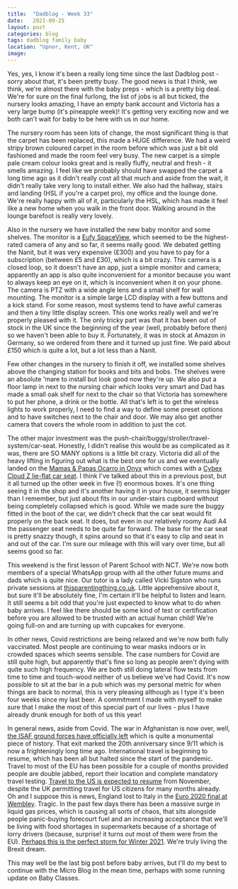 ```yaml
---
title:  "Dadblog - Week 33"
date:   2021-09-25
layout: post
categories: blog
tags: dadblog family baby
location: "Upnor, Kent, UK"
image:
---
```


Yes, yes, I know it's been a really long time since the last Dadblog post - sorry about that, it's been pretty busy. The good news is that I think, we think, we're almost there with the baby preps - which is a pretty big deal. We're for sure on the final furlong, the list of jobs is all but ticked, the nursery looks amazing, I have an empty bank account and Victoria has a very large bump (it's pineapple week)! It's getting very exciting now and we both can't wait for baby to be here with us in our home.

The nursery room has seen lots of change, the most significant thing is that the carpet has been replaced, this made a HUGE difference. We had a weird stripy brown coloured carpet in the room before which was just a bit old fashioned and made the room feel very busy. The new carpet is a simple pale cream colour looks great and is really fluffy, neutral and fresh - it smells amazing. I feel like we probably should have swapped the carpet a long time ago as it didn't really cost all that much and aside from the wait, it didn't really take very long to install either. We also had the hallway, stairs and landing (HSL if you're a carpet pro), my office and the lounge done. We're really happy with all of it, particularly the HSL, which has made it feel like a new home when you walk in the front door. Walking around in the lounge barefoot is really very lovely.

Also in the nursery we have installed the new baby monitor and some shelves. The monitor is a [Eufy SpaceView](https://uk.eufylife.com/products/t8300), which seemed to be the highest-rated camera of any and so far, it seems really good. We debated getting the Nanit, but it was very expensive (£300) and you have to pay for a subscription (between £5 and £30), which is a bit crazy. This camera is a closed loop, so it doesn't have an app, just a simple monitor and camera; apparently an app is also quite inconvenient for a monitor because you want to always keep an eye on it, which is inconvenient when it on your phone. The camera is PTZ with a wide angle lens and a small shelf for wall mounting. The monitor is a simple large LCD display with a few buttons and a kick stand. For some reason, most systems tend to have awful cameras and then a tiny little display screen. This one works really well and we're properly pleased with it. The only tricky part was that it has been out of stock in the UK since the beginning of the year (well, probably before then) so we haven't been able to buy it. Fortunately, it was in stock at Amazon in Germany, so we ordered from there and it turned up just fine. We paid about £150 which is quite a lot, but a lot less than a Nanit.

Few other changes in the nursery to finish it off, we installed some shelves above the changing station for books and bits and bobs. The shelves were an absolute 'mare to install but look good now they're up. We also put a floor lamp in next to the nursing chair which looks very smart and Dad has made a small oak shelf for next to the chair so that Victoria has somewhere to put her phone, a drink or the bottle. All that's left is to get the wireless lights to work properly, I need to find a way to define some preset options and to have switches next to the chair and door. We may also get another camera that covers the whole room in addition to just the cot.

The other major investment was the push-chair/buggy/stroller/travel-system/car-seat. Honestly, I didn't realise this would be as complicated as it was, there are SO MANY options is a little bit crazy. Victoria did all of the heavy lifting in figuring out what is the best one for us and we eventually landed on the [Mamas & Papas Ocarro in Onyx](https://www.mamasandpapas.com/products/ocarro-onyx-comp-10pc-cloud-z-ss21-6868w9005) which comes with a [Cybex Cloud Z lie-flat car seat](https://www.mamasandpapas.com/products/cybex-cloud-z-isize-baby-car-seat-deep-black-3744z2700). I think I've talked about this in a previous post, but it all turned up the other week in five (!) enormous boxes. It's one thing seeing it in the shop and it's another having it in your house, it seems bigger than I remember, but just about fits in our under-stairs cupboard without being completely collapsed which is good. While we made sure the buggy fitted in the boot of the car, we didn't check that the car seat would fit properly on the back seat. It does, but even in our relatively roomy Audi A4 the passenger seat needs to be quite far forward. The base for the car seat is pretty snazzy though, it spins around so that it's easy to clip and seat in and out of the car. I'm sure our mileage with this will vary over time, but all seems good so far.

This weekend is the first lesson of Parent School with NCT. We're now both members of a special WhatsApp group with all the other future mums and dads which is quite nice. Our tutor is a lady called Vicki Sigston who runs private sessions at [thisparentingthing.co.uk](https://www.thisparentingthing.co.uk). Little apprehensive about it, but sure it'll be absolutely fine, I'm certain it'll be helpful to listen and learn. It still seems a bit odd that you're just expected to know what to do when baby arrives. I feel like there should be some kind of test or certification before you are allowed to be trusted with an actual human child! We're going full-on and are turning up with cupcakes for everyone.

In other news, Covid restrictions are being relaxed and we're now both fully vaccinated. Most people are continuing to wear masks indoors or in crowded spaces which seems sensible. The case numbers for Covid are still quite high, but apparently that's fine so long as people aren't dying with quite such high frequency. We are both still doing lateral flow tests from time to time and touch-wood neither of us believe we've had Covid. It's now possible to sit at the bar in a pub which was my personal metric for when things are back to normal, this is very pleasing although as I type it's been four weeks since my last beer. A commitment I made with myself to make sure that I make the most of this special part of our lives - plus I have already drunk enough for both of us this year!

In general news, aside from Covid. The war in Afghanistan is now over, well, [the ISAF ground forces have officially left](https://www.theguardian.com/world/2021/aug/31/last-man-out-the-haunting-image-of-americas-final-moments-in-afghanistan) which is quite a monumental piece of history. That exit marked the 20th anniversary since 9/11 which is now a frighteningly long time ago. International travel is beginning to resume, which has been all but halted since the start of the pandemic. Travel to most of the EU has been possible for a couple of months provided people are double jabbed, report their location and complete mandatory travel testing. [Travel to the US is expected to resume](https://www.theguardian.com/us-news/2021/sep/20/us-travel-ban-lifted-uk-eu-flights-allowed-vaccinated-latest-covid-restrictions) from November, despite the UK permitting travel for US citizens for many months already. Oh and I suppose this is news, England lost to Italy in the [Euro 2020 final at Wembley](https://www.bbc.co.uk/sport/football/51198762). Tragic. In the past few days there has been a massive surge in liquid gas prices, which is causing all sorts of chaos, that sits alongside people panic-buying forecourt fuel and an increasing acceptance that we'll be living with food shortages in supermarkets because of a shortage of lorry drivers (because, surprise! it turns out most of them were from the EU). [Perhaps this is the perfect storm for Winter 2021](https://www.theguardian.com/business/2021/sep/24/how-will-energy-crisis-pandemic-brexit-affect-uk-households). We're truly living the Brexit dream.

This may well be the last big post before baby arrives, but I'll do my best to continue with the Micro Blog in the mean time, perhaps with some running update on Baby Classes.
